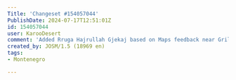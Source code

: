 ```yaml
---
Title: 'Changeset #154057044'
PublishDate: 2024-07-17T12:51:01Z
id: 154057044
user: KarooDesert
comment: 'Added Rruga Hajrullah Gjekaj based on Maps feedback near Grilë #adt'
created_by: JOSM/1.5 (18969 en)
tags:
- Montenegro

---
```

